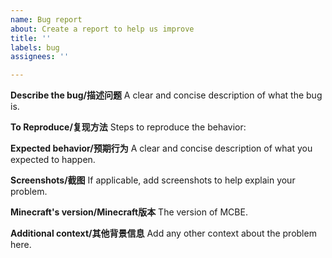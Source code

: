 ```yaml
---
name: Bug report
about: Create a report to help us improve
title: ''
labels: bug
assignees: ''

---
```


**Describe the bug/描述问题**
A clear and concise description of what the bug is.

**To Reproduce/复现方法**
Steps to reproduce the behavior:


**Expected behavior/预期行为**
A clear and concise description of what you expected to happen.

**Screenshots/截图**
If applicable, add screenshots to help explain your problem.

**Minecraft's version/Minecraft版本**
The version of MCBE.


**Additional context/其他背景信息**
Add any other context about the problem here.
